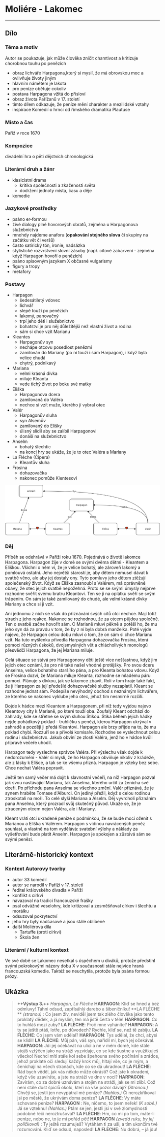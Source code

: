# Moliére - Lakomec

----------

## Dílo

### Téma a motiv
Autor se poukazuje, jak může člověka zničit chamtivost a kritizuje chorobnou touhu po penězích

-	obraz lichváře Harpagona,který si myslí, že má obrovskou moc a ovlivňuje životy jiným
-	hlavním námětem je lakota
-	pro peníze obětuje cokoliv
-	postava Harpagona vžitá do přísloví
-	obraz života Pařížanů v 17. století
-	tímto dílem odkazuje, že peníze mění charakter a mezilidské vztahy
-	inspirace Komedií o hrnci od římského dramatika Plautuse

### Místo a čas
Paříž v roce 1670

### Kompozice
divadelní hra o pěti dějstvích
chronologická

### Literární druh a žánr
- klasicistní drama
	- kritika společnosti a zkaženosti světa
	- dodržení jednoty místa, času a děje
- komedie

### Jazykové prostředky
- psáno er-formou
- živé dialogy plné hovorových obratů, zejména u Harpagonova služebnictva
- mnohdy najdeme anaforu (**opakování stejného slova** či skupiny na začátku vět či veršů)
- často satirický tón, ironie, nadsázka
- stylistické rozvrstvení slovní zásoby (např. citové zabarvení - zejména když Harpagon hovoří o penězích)
- psáno spisovným jazykem X občasné vulgarismy
- figury a tropy
- metafory

### Postavy
- Harpagon
	- šedesátiletý vdovec
	- lichvář
	- slepě touží po penězích
	- lakomý, panovačný
	- trpí jeho děti i služebnictvo
	- bohatství je pro něj důležitější než vlastní život a rodina
	- sám si chce vzít Marianu
- Kleantes
	- Harpagonův syn
	- nechápe otcovu posedlost penězmi
	- zamilován do Mariany (po ní touží i sám Harpagon), i když byla velice chudá
	- chytrý, podnikavý
- Mariana
	- velmi krásná dívka
	- miluje Kleanta
	- vede tichý život po boku své matky
- Eliška
	- Harpagonova dcera
	- zamilovaná do Valéra
	- nechce si vzít muže, kterého jí vybral otec
- Valér
	- Harpagonův sluha
	- syn Alsemův
	- zamilovaný do Elišky
	- úlisný slídil aby se zalíbil Harpagonovi
	- donáší na služebnictvo
- Anselm
	- bohatý šlechtic
	- na konci hry se ukáže, že je to otec Valéra a Mariany
- La Fléche (Čipera)
	- Kleantův sluha
- Frosina
	- dohazovačka
	- nakonec pomůže Klentesovi

![Relationships](resources/lakomec_relationships.png)

### Děj
Příběh se odehrává v Paříži roku 1670. Pojednává o životě lakomce Harpagona. Harpagon žije v domě se svými dvěma dětmi - Kleantem a Eliškou. Všichni o něm ví, že je velice bohatý, ale zároveň lakomý a pomlouvá ostatní. Jeho největší starostí je, aby dětem nemusel dávat k svatbě věno, ale aby jej dostaly ony. Tyto pomluvy jeho dětem ztěžují společenský život.
Když se Eliška zasnoubí s Valérem, má oprávněné obavy, že otec jejich svatbě nepožehná. Proto se se svými úmysly nejprve rozhodne svěřit svému bratru Kleantovi. Ten se jí na oplátku svěří se svým trápením. On sám je také zamilovaný do chudé, ale velmi krásné dívky Mariany a chce si ji vzít.

Ani jednomu z nich se však do přiznávání svých citů otci nechce. Mají totiž strach z jeho reakce. Nakonec se rozhodnou, že za otcem půjdou společně. Ten o svatbě začne hovořit sám. O Marianě mluví pěkně a potěší ho, že mu jeho syn dá za pravdu v tom, že by z ní byla dobrá manželka. Poté vyjde najevo, že Harpagon celou dobu mluví o tom, že on sám si chce Marianu vzít. Na tuto myšlenku přivedla Harpagona dohazovačka Frosina, která pomocí různých úskoků, dvojsmyslných vět a chlácholivých monologů přesvědčí Harpagona, že jej Mariana miluje.

Celá situace se stává pro Harpagonovy děti ještě více nešťastnou, když jim jejich otec oznámí, že pro ně také našel vhodné protějšky. Pro svou dceru Anselma, velice bohatého staršího pána, a pro Kleanta bohatou vdovu.
Když se Frosina dozví, že Mariana miluje Kleanta, rozhodne se mladému páru pomoci. Plánuje s dívkou, jak se lakomce zbavit. Roli v tom hraje také fakt, že jí Harpagon za její předešlé dohazovačské služby nezaplatil.
Kleant se rozhodne jednat sám. Podepíše nevýhodný obchod s neznámým lichvářem, ze kterého se nakonec vyklube jeho otec, jehož tím nesmírně rozčílí.

Dojde k hádce mezi Kleantem a Harpagonem, při níž tedy vyjdou najevo Kleantovy city k Marianě, po které touží oba.
Zoufalý Kleant odchází do zahrady, kde se střetne se svým sluhou Štikou. Štika během jejich hádky nejde pohádkový poklad - truhličku s penězi, kterou Harpagon ukrýval v zahradě a později ji předá Kleantovi. Harpagon ale brzy přijde na to, že mu poklad chybí. Rozzuří se a přivolá komisaře. Rozhodne se vyslechnout celou rodinu i služebnictvo. Jakub obviní ze zlosti Valéra, jenž ho v hádce kvůli přípravě večeře uhodil.

Harpagon tedy vyslechne správce Valéra. Při výslechu však dojde k nedorozumění - Valér si myslí, že ho Harpagon obviňuje nikoliv z krádeže, ale z lásky k Elišce, a tak se ke všemu přizná. Harpagon je vzteky bez sebe. Chce nechat Valéra popravit.

Ještě ten samý večer má dojít k slavnostní večeři, na níž Harpagon pozval jak svou nastávající Marianu, tak Anselma, kterého určil za ženicha své dceři. Po příchodu pana Anselma se všechno změní.
Valér přiznává, že je synem hraběte Tomase d'Alburci. On jediný přežil, když s celou rodinou ztroskotali na moři. To celé slyší Mariana a Alselm. Děj vyvrcholí přiznáním pana Anselma, který prozradí svůj skutečný původ. Ukáže se, že je ztraceným otcem nejen Valéra, ale i Mariany.

Kleant vrátí otci ukradené peníze s podmínkou, že se bude moci oženit s Marianou a Eliška s Valérem. Harpagon s vidinou navrácených peněz souhlasí, a vlastně na tom vydělává: svatební výlohy a náklady za vyšetřování bude platit Anselm. Harpagon je spokojen a zůstává sám se svými penězi.

## Literárně-historický kontext

### Kontext Autorovy tvorby
- autor 33 komedií
- autor se narodil v Paříži v 17. století
- ředitel královského divadla v Paříži
- konflikt s církví
- navazoval na tradici francouzské frašky
- psal odvážné veselohry, kde kritizoval a zesměšňoval církev i šlechtu a morálku
- odsuzoval pokrytectví
- jeho hry byly nadčasové a jsou stále oblíbené
- další Moliérova díla
	- Tartuffe (proti církvi)
	- Škola žen

### Literární / kulturní kontext
Ve své době se Lakomec nesetkal s úspěchem u diváků, protože předstihl svými pokrokovými názory dobu X v současnosti stále nejvíce hraná francouzská komedie.
Taktéž se neuchytila, protože byla psána formou prózy.

## Ukázka
> **++Výstup 3.++**
> *Harpagon, La Flèche*
> **HARPAGON**: Kliď se hned a bez odmluvy! Táhni odsud, zapřísáhlý darebo a šibeničníku!
> **LA FLÈCHE ** *(stranou)* : Co jsem živ, neviděl jsem tak zlého člověka jako tento proklatý dědek, a já myslím, ten má jistě čerta v těle!
> **HARPAGON**: Co to huhláš mezi zuby?
> **LA FLÈCHE**: Proč mne vyháníte?
> **HARPAGON**: A ty se ještě ptáš, lotře, po důvodech? Rychle, kliď se, než tě zabiju.
> **LA FLÈCHE**: Co jsem vám udělal?
> **HARPAGON**: Tys udělal, že chci, abysi se klidil!
> **LA FLÈCHE**: Můj pán, váš syn, nařídil mi, bych jej očekával.
> **HARPAGON**: Jdi jej očekávat na ulici a ne v mém domě, kde stále stojíš vztýčen jako na stráži vyzvídaje, co se kde šustne a využitkuješ všecko! Nechci míti stále kol sebe špehouna svého počínání a zrádce, jehož proklaté oči sledují každý krok můj, hltají vše, co je mým, a čenichají na všech stranách, kde co se dá ukradnout!
> **LA FLÈCHE**: Rád bych věděl, jak vás někdo může okrásti? Což jste k okradení, když vše uzavíráte, a jste na stráži ve dne v noci?
> **HARPAGON**: Zavírám, co za dobré uznávám a stojím na stráži, jak se mi zlíbí. Což není stále dost špiclů okolo, kteří na vše pozor dávají? *(Stranou.)* Chvěji se, jestli jen nevypátral mé peníze? *(Nahlas.)* Či nerozkřikoval jsi po městě, že ukrývám doma peníze?
> **LA FLÈCHE**: Vy máte schované peníze?
> **HARPAGON** : Ne, ničemo, to jsem neřek! *(K sobě.)* Já se vzteknu! *(Nahlas.)* Ptám se jen, jestli jsi v své zlomyslnosti podobné
> řeči neroztrušoval?
> **LA FLÈCHE**: Hm, co mi po tom, máte-li peníze, nebo ne, to je mi pořád pět!
> **HARPAGON** *(zvedá ruku, by jej poličkoval)* : Ty ještě rozumuješ? Vytáhám ti za uši, a tím ukončím tvé rozumování. Kliď se odsud, naposled!
> **LA FLÈCHE**: Nu dobrá, – já jdu!